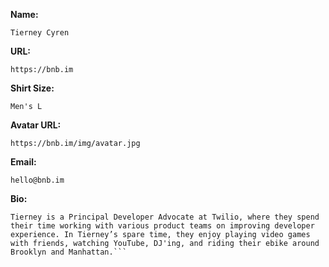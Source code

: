 **Name:**
```
Tierney Cyren
```

**URL:**
```
https://bnb.im
```

**Shirt Size:**
```
Men's L
```

**Avatar URL:**
```
https://bnb.im/img/avatar.jpg
```

**Email:**
```
hello@bnb.im
```

**Bio:**
```
Tierney is a Principal Developer Advocate at Twilio, where they spend their time working with various product teams on improving developer experience. In Tierney’s spare time, they enjoy playing video games with friends, watching YouTube, DJ'ing, and riding their ebike around Brooklyn and Manhattan.```
